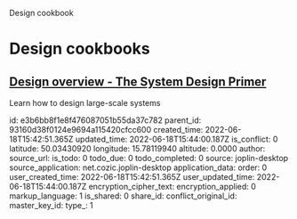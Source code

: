 Design cookbook

# Design cookbooks

## [**Design overview** - The System Design Primer](https://github.com/donnemartin/system-design-primer/commits/master/README.md)
Learn how to design large-scale systems

id: e3b6bb8f1e8f476087051b55da37c782
parent_id: 93160d38f0124e9694a115420cfcc600
created_time: 2022-06-18T15:42:51.365Z
updated_time: 2022-06-18T15:44:00.187Z
is_conflict: 0
latitude: 50.03430920
longitude: 15.78119940
altitude: 0.0000
author: 
source_url: 
is_todo: 0
todo_due: 0
todo_completed: 0
source: joplin-desktop
source_application: net.cozic.joplin-desktop
application_data: 
order: 0
user_created_time: 2022-06-18T15:42:51.365Z
user_updated_time: 2022-06-18T15:44:00.187Z
encryption_cipher_text: 
encryption_applied: 0
markup_language: 1
is_shared: 0
share_id: 
conflict_original_id: 
master_key_id: 
type_: 1